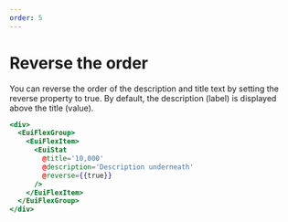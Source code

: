 ```yaml
---
order: 5
---
```


# Reverse the order

<EuiText>
<p>
You can reverse the order of the <EuiCode>description</EuiCode> and <EuiCode>title</EuiCode> text by setting the <EuiCode>reverse</EuiCode> property to true. By default, the description (label) is displayed above the title (value).
</p>
</EuiText>

```hbs template
<div>
  <EuiFlexGroup>
    <EuiFlexItem>
      <EuiStat
        @title='10,000'
        @description='Description underneath'
        @reverse={{true}}
      />
    </EuiFlexItem>
  </EuiFlexGroup>
</div>
```
